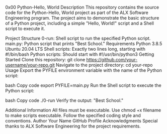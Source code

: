 0x00 Python-Hello, World
Description
This repository contains the source code for the Python-Hello, World project as part of the ALX Software Engineering program. The project aims to demonstrate the basic structure of a Python project, including a simple "Hello, World!" script and a Shell script to execute it.

Project Structure
0-run: Shell script to run the specified Python script.
main.py: Python script that prints "Best School."
Requirements
Python 3.8.5
Ubuntu 20.04 LTS
Shell scripts: Exactly two lines long, starting with #!/bin/bash
Python scripts: Should start with #!/usr/bin/python3
Getting Started
Clone this repository: git clone https://github.com/your-username/your-repo.git
Navigate to the project directory: cd your-repo
Usage
Export the PYFILE environment variable with the name of the Python script:

bash
Copy code
export PYFILE=main.py
Run the Shell script to execute the Python script:

bash
Copy code
./0-run
Verify the output: "Best School."

Additional Information
All files must be executable. Use chmod +x filename to make scripts executable.
Follow the specified coding style and conventions.
Author
Your Name
GitHub Profile
Acknowledgments
Special thanks to ALX Software Engineering for the project requirements.
